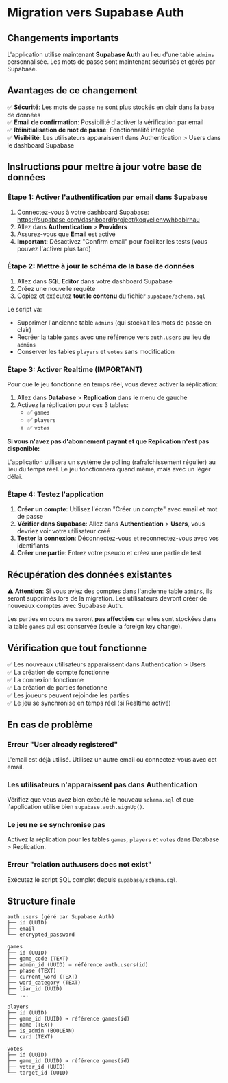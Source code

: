 # Migration vers Supabase Auth

## Changements importants

L'application utilise maintenant **Supabase Auth** au lieu d'une table `admins` personnalisée. Les mots de passe sont maintenant sécurisés et gérés par Supabase.

## Avantages de ce changement

✅ **Sécurité**: Les mots de passe ne sont plus stockés en clair dans la base de données  
✅ **Email de confirmation**: Possibilité d'activer la vérification par email  
✅ **Réinitialisation de mot de passe**: Fonctionnalité intégrée  
✅ **Visibilité**: Les utilisateurs apparaissent dans Authentication > Users dans le dashboard Supabase  

## Instructions pour mettre à jour votre base de données

### Étape 1: Activer l'authentification par email dans Supabase

1. Connectez-vous à votre dashboard Supabase: https://supabase.com/dashboard/project/koqvellenvwhboblrhau
2. Allez dans **Authentication** > **Providers**
3. Assurez-vous que **Email** est activé
4. **Important**: Désactivez "Confirm email" pour faciliter les tests (vous pouvez l'activer plus tard)

### Étape 2: Mettre à jour le schéma de la base de données

1. Allez dans **SQL Editor** dans votre dashboard Supabase
2. Créez une nouvelle requête
3. Copiez et exécutez **tout le contenu** du fichier `supabase/schema.sql`

Le script va:
- Supprimer l'ancienne table `admins` (qui stockait les mots de passe en clair)
- Recréer la table `games` avec une référence vers `auth.users` au lieu de `admins`
- Conserver les tables `players` et `votes` sans modification

### Étape 3: Activer Realtime (IMPORTANT)

Pour que le jeu fonctionne en temps réel, vous devez activer la réplication:

1. Allez dans **Database** > **Replication** dans le menu de gauche
2. Activez la réplication pour ces 3 tables:
   - ✅ `games`
   - ✅ `players`
   - ✅ `votes`

**Si vous n'avez pas d'abonnement payant et que Replication n'est pas disponible:**

L'application utilisera un système de polling (rafraîchissement régulier) au lieu du temps réel. Le jeu fonctionnera quand même, mais avec un léger délai.

### Étape 4: Testez l'application

1. **Créer un compte**: Utilisez l'écran "Créer un compte" avec email et mot de passe
2. **Vérifier dans Supabase**: Allez dans **Authentication** > **Users**, vous devriez voir votre utilisateur créé
3. **Tester la connexion**: Déconnectez-vous et reconnectez-vous avec vos identifiants
4. **Créer une partie**: Entrez votre pseudo et créez une partie de test

## Récupération des données existantes

⚠️ **Attention**: Si vous aviez des comptes dans l'ancienne table `admins`, ils seront supprimés lors de la migration. Les utilisateurs devront créer de nouveaux comptes avec Supabase Auth.

Les parties en cours ne seront **pas affectées** car elles sont stockées dans la table `games` qui est conservée (seule la foreign key change).

## Vérification que tout fonctionne

✅ Les nouveaux utilisateurs apparaissent dans Authentication > Users  
✅ La création de compte fonctionne  
✅ La connexion fonctionne  
✅ La création de parties fonctionne  
✅ Les joueurs peuvent rejoindre les parties  
✅ Le jeu se synchronise en temps réel (si Realtime activé)  

## En cas de problème

### Erreur "User already registered"
L'email est déjà utilisé. Utilisez un autre email ou connectez-vous avec cet email.

### Les utilisateurs n'apparaissent pas dans Authentication
Vérifiez que vous avez bien exécuté le nouveau `schema.sql` et que l'application utilise bien `supabase.auth.signUp()`.

### Le jeu ne se synchronise pas
Activez la réplication pour les tables `games`, `players` et `votes` dans Database > Replication.

### Erreur "relation auth.users does not exist"
Exécutez le script SQL complet depuis `supabase/schema.sql`.

## Structure finale

```
auth.users (géré par Supabase Auth)
├── id (UUID)
├── email
└── encrypted_password

games
├── id (UUID)
├── game_code (TEXT)
├── admin_id (UUID) → référence auth.users(id)
├── phase (TEXT)
├── current_word (TEXT)
├── word_category (TEXT)
├── liar_id (UUID)
└── ...

players
├── id (UUID)
├── game_id (UUID) → référence games(id)
├── name (TEXT)
├── is_admin (BOOLEAN)
└── card (TEXT)

votes
├── id (UUID)
├── game_id (UUID) → référence games(id)
├── voter_id (UUID)
└── target_id (UUID)
```
